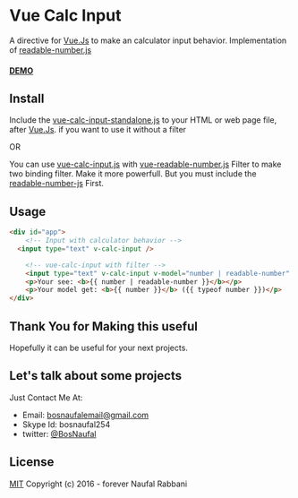 # Vue Calc Input
A directive for [Vue.Js](http://vuejs.org) to make an calculator input behavior. Implementation of [readable-number.js](https://github.com/BosNaufal/readable-number)

#### [DEMO](http://codepen.io/BosNaufal/pen/mPrrLz?editors=1010)


## Install
Include the [vue-calc-input-standalone.js](./vue-calc-input-standalone.js) to your HTML or web page file, after [Vue.Js](http://vuejs.org). if you want to use it without a filter

OR

You can use [vue-calc-input.js](./build/vue-calc-input.js) with [vue-readable-number.js](./src/vue-readable-number.js) Filter to make two binding filter. Make it more powerfull. But you must include the [readable-number-js](./src/readable-number.js) First.



## Usage
```html
<div id="app">
	<!-- Input with calculator behavior -->
  <input type="text" v-calc-input />

	<!-- vue-calc-input with filter -->
	<input type="text" v-calc-input v-model="number | readable-number" />
	<p>Your see: <b>{{ number | readable-number }}</b></p>
	<p>Your model get: <b>{{ number }}</b> ({{ typeof number }})</p>
</div>
```


## Thank You for Making this useful
Hopefully it can be useful for your next projects.

## Let's talk about some projects
Just Contact Me At:
- Email: [bosnaufalemail@gmail.com](mailto:bosnaufalemail@gmail.com)
- Skype Id: bosnaufal254
- twitter: [@BosNaufal](https://twitter.com/BosNaufal)

## License
[MIT](http://opensource.org/licenses/MIT)
Copyright (c) 2016 - forever Naufal Rabbani
